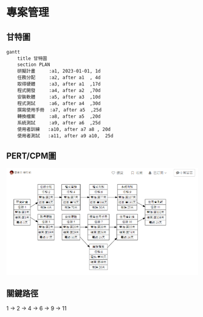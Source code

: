 # 專案管理

## 甘特圖
```mermaid
gantt
    title 甘特圖
    section PLAN
    研擬計畫     :a1, 2023-01-01, 1d
    任務分配     :a2, after a1  , 4d
    取得硬體     :a3, after a1  ,17d
    程式開發     :a4, after a2  ,70d
    安裝軟體     :a5, after a3  ,10d
    程式測試     :a6, after a4  ,30d
    撰寫使用手冊  :a7, after a5  ,25d
    轉換檔案     :a8, after a5  ,20d
    系統測試     :a9, after a6  ,25d
    使用者訓練   :a10, after a7 a8 , 20d
    使用者測試   :a11, after a9 a10,  25d
```
## PERT/CPM圖
![PERT IMG](PERT.png)
## 關鍵路徑
1 → 2 → 4 → 6 → 9 → 11
